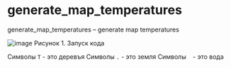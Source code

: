 # generate_map_temperatures
generate_map_temperatures – generate map temperatures

![image](https://github.com/tailogs/generate_map_temperatures/assets/69743960/0cfc8f54-8d22-4748-b207-28852654f742)
Рисунок 1. Запуск кода

Символы `T` - это деревъя
Символы `.` - это земля
Символы ` ` - это вода
